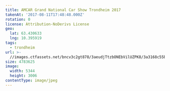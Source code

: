 ```yaml
---
title: AMCAR Grand National Car Show Trondheim 2017
takenAt: '2017-08-11T17:48:48.000Z'
rotation: 0
license: Attribution-NoDerivs License
geo:
  lat: 63.430633
  lng: 10.395919
tags:
  - trondheim
url: >-
  //images.ctfassets.net/bncv3c2gt878/3aeudjTtzbONEbVilUZPK8/3a3168c55bdf1b970214ca556bfde627/amcar-grand-national-car-show-trondheim-2017_35673423964_o
size: 4783625
image:
  width: 5344
  height: 3006
contentType: image/jpeg
---
```


